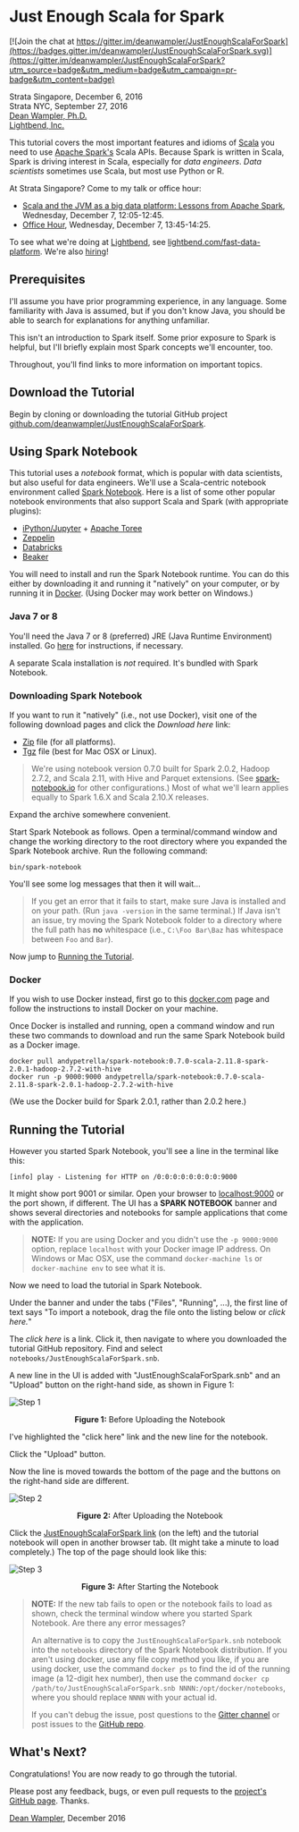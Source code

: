 # Just Enough Scala for Spark

[![Join the chat at https://gitter.im/deanwampler/JustEnoughScalaForSpark](https://badges.gitter.im/deanwampler/JustEnoughScalaForSpark.svg)](https://gitter.im/deanwampler/JustEnoughScalaForSpark?utm_source=badge&utm_medium=badge&utm_campaign=pr-badge&utm_content=badge)

Strata Singapore, December 6, 2016<br/>
Strata NYC, September 27, 2016<br/>
[Dean Wampler, Ph.D.](mailto:deanwampler@gmail.com)<br/>
[Lightbend, Inc.](http://lightbend.com)

This tutorial covers the most important features and idioms of [Scala](http://scala-lang.org/) you need to use [Apache Spark's](http://spark.apache.org/) Scala APIs. Because Spark is written in Scala, Spark is driving interest in Scala, especially for _data engineers_. _Data scientists_ sometimes use Scala, but most use Python or R.

At Strata Singapore? Come to my talk or office hour:
* [Scala and the JVM as a big data platform: Lessons from Apache Spark](http://conferences.oreilly.com/strata/hadoop-big-data-sg/public/schedule/detail/54315), Wednesday, December 7, 12:05-12:45.
* [Office Hour](http://conferences.oreilly.com/strata/hadoop-big-data-sg/public/schedule/detail/56312), Wednesday, December 7, 13:45-14:25.

To see what we're doing at [Lightbend](http://lightbend.com), see [lightbend.com/fast-data-platform](http://lightbend.com/fast-data-platform). We're also [hiring](http://www.lightbend.com/company/careers)!

## Prerequisites

I'll assume you have prior programming experience, in any language. Some familiarity with Java is assumed, but if you don't know Java, you should be able to search for explanations for anything unfamiliar.

This isn't an introduction to Spark itself. Some prior exposure to Spark is helpful, but I'll briefly explain most Spark concepts we'll encounter, too.

Throughout, you'll find links to more information on important topics.

## Download the Tutorial

Begin by cloning or downloading the tutorial GitHub project [github.com/deanwampler/JustEnoughScalaForSpark](https://github.com/deanwampler/JustEnoughScalaForSpark).

## Using Spark Notebook

This tutorial uses a _notebook_ format, which is popular with data scientists, but also useful for data engineers. We'll use a Scala-centric notebook environment called [Spark Notebook](http://spark-notebook.io). Here is a list of some other popular notebook environments that also support Scala and Spark (with appropriate plugins):

* [iPython/Jupyter](https://ipython.org/) + [Apache Toree](https://toree.apache.org/)
* [Zeppelin](http://zeppelin-project.org/)
* [Databricks](https://databricks.com/)
* [Beaker](http://beakernotebook.com/ )

You will need to install and run the Spark Notebook runtime. You can do this either by downloading it and running it "natively" on your computer, or by running it in [Docker](https://docker.com). (Using Docker may work better on Windows.)

### Java 7 or 8

You'll need the Java 7 or 8 (preferred) JRE (Java Runtime Environment) installed. Go [here](https://java.com/en/download/help/index_installing.xml) for instructions, if necessary.

A separate Scala installation is _not_ required. It's bundled with Spark Notebook.

### Downloading Spark Notebook

If you want to run it "natively" (i.e., not use Docker), visit one of the following download pages and click the _Download here_ link:

* [Zip](http://spark-notebook.io/dl/zip/0.7.0/2.11/2.0.2/2.7.2/true/true) file (for all platforms).
* [Tgz](http://spark-notebook.io/dl/tgz/0.7.0/2.11/2.0.2/2.7.2/true/true) file (best for Mac OSX or Linux).

> We're using notebook version 0.7.0 built for Spark 2.0.2, Hadoop 2.7.2, and Scala 2.11, with Hive and Parquet extensions. (See [spark-notebook.io](http://spark-notebook.io) for other configurations.) Most of what we'll learn applies equally to Spark 1.6.X and Scala 2.10.X releases.

Expand the archive somewhere convenient.

Start Spark Notebook as follows. Open a terminal/command window and change the working directory to the root directory where you expanded the Spark Notebook archive. Run the following command:
```
bin/spark-notebook
```

You'll see some log messages that then it will wait...

> If you get an error that it fails to start, make sure Java is installed and on your path. (Run `java -version` in the same terminal.) If Java isn't an issue, try moving the Spark Notebook folder to a directory where the full path has **no** whitespace (i.e., `C:\Foo Bar\Baz` has whitespace between `Foo` and `Bar`).

Now jump to <a href="#RunningTutorial">Running the Tutorial</a>.

### Docker

If you wish to use Docker instead, first go to this [docker.com](https://www.docker.com/products/overview) page and follow the instructions to install Docker on your machine.

Once Docker is installed and running, open a command window and run these two commands to download and run the same Spark Notebook build as a Docker image.


```
docker pull andypetrella/spark-notebook:0.7.0-scala-2.11.8-spark-2.0.1-hadoop-2.7.2-with-hive
docker run -p 9000:9000 andypetrella/spark-notebook:0.7.0-scala-2.11.8-spark-2.0.1-hadoop-2.7.2-with-hive
```

(We use the Docker build for Spark 2.0.1, rather than 2.0.2 here.)

<a name="RunningTutorial"></a>
## Running the Tutorial

However you started Spark Notebook, you'll see a line in the terminal like this:

```
[info] play - Listening for HTTP on /0:0:0:0:0:0:0:0:9000
```

It might show port 9001 or similar. Open your browser to [localhost:9000](http://localhost:9000/) or the port shown, if different. The UI has a **SPARK NOTEBOOK** banner and shows several directories and notebooks for sample applications that come with the application.

> **NOTE:** If you are using Docker and you didn't use the `-p 9000:9000` option, replace `localhost` with your Docker image IP address. On Windows or Mac OSX, use the command `docker-machine ls` or `docker-machine env` to see what it is.

Now we need to load the tutorial in Spark Notebook.

Under the banner and under the tabs ("Files", "Running", ...), the first line of text says "To import a notebook, drag the file onto the listing below or *click here.*"

The *click here* is a link. Click it, then navigate to where you downloaded the tutorial GitHub repository. Find and select `notebooks/JustEnoughScalaForSpark.snb`.

A new line in the UI is added with "JustEnoughScalaForSpark.snb" and an "Upload" button on the right-hand side, as shown in Figure 1:

![Step 1](images/step1.jpg)
<center><b>Figure 1:</b> Before Uploading the Notebook</center>

I've highlighted the "click here" link and the new line for the notebook.

Click the "Upload" button.

Now the line is moved towards the bottom of the page and the buttons on the right-hand side are different.

![Step 2](images/step2.jpg)
<center><b>Figure 2:</b> After Uploading the Notebook</center>

Click the [JustEnoughScalaForSpark link](http://localhost:9000/notebooks/JustEnoughScalaForSpark.snb) (on the left) and the tutorial notebook will open in another browser tab. (It might take a minute to load completely.) The top of the page should look like this:

![Step 3](images/step3.jpg)
<center><b>Figure 3:</b> After Starting the Notebook</center>


> **NOTE:** If the new tab fails to open or the notebook fails to load as shown, check the terminal window where you started Spark Notebook. Are there any error messages?
>
> An alternative is to copy the `JustEnoughScalaForSpark.snb` notebook into the `notebooks` directory of the Spark Notebook distribution. If you aren't using docker, use any file copy method you like, if you are using docker, use the command `docker ps` to find the id of the running image (a 12-digit hex number), then use the command `docker cp /path/to/JustEnoughScalaForSpark.snb NNNN:/opt/docker/notebooks`, where you should replace `NNNN` with your actual id.
>
> If you can't debug the issue, post questions to the [Gitter channel](https://gitter.im/deanwampler/JustEnoughScalaForSpark) or post issues to the [GitHub repo](https://github.com/deanwampler/JustEnoughScalaForSpark/issues).

## What's Next?

Congratulations! You are now ready to go through the tutorial.

Please post any feedback, bugs, or even pull requests to the [project's GitHub page](https://github.com/deanwampler/JustEnoughScalaForSpark). Thanks.

[Dean Wampler](mailto:deanwampler@gmail.com), December 2016
